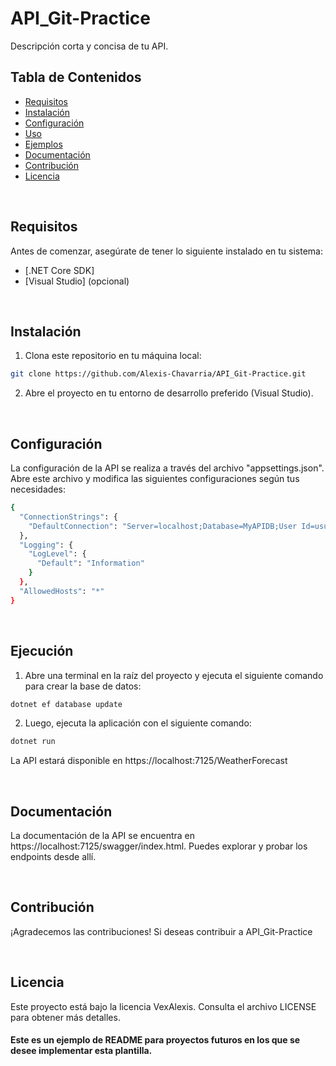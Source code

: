 # API_Git-Practice

Descripción corta y concisa de tu API.
<br> <!-- Este es un salto de línea -->

## Tabla de Contenidos

- [Requisitos](#requisitos)
- [Instalación](#instalación)
- [Configuración](#configuración)
- [Uso](#uso)
- [Ejemplos](#ejemplos)
- [Documentación](#documentación)
- [Contribución](#contribución)
- [Licencia](#licencia)

<br> <!-- Este es un salto de línea -->

## Requisitos

Antes de comenzar, asegúrate de tener lo siguiente instalado en tu sistema:
- [.NET Core SDK]
- [Visual Studio] (opcional)

<br> <!-- Este es un salto de línea -->

## Instalación

1. Clona este repositorio en tu máquina local:

```bash
git clone https://github.com/Alexis-Chavarria/API_Git-Practice.git
```


2. Abre el proyecto en tu entorno de desarrollo preferido (Visual Studio).

<br> <!-- Este es un salto de línea -->

## Configuración

La configuración de la API se realiza a través del archivo "appsettings.json". Abre este archivo y modifica las siguientes configuraciones según tus necesidades:

```bash
{
  "ConnectionStrings": {
    "DefaultConnection": "Server=localhost;Database=MyAPIDB;User Id=usuario;Password=contraseña;"
  },
  "Logging": {
    "LogLevel": {
      "Default": "Information"
    }
  },
  "AllowedHosts": "*"
}
```
<br> <!-- Este es un salto de línea -->

## Ejecución

1. Abre una terminal en la raíz del proyecto y ejecuta el siguiente comando para crear la base de datos:
```bash
dotnet ef database update
```

2. Luego, ejecuta la aplicación con el siguiente comando:
```bash
dotnet run
```
La API estará disponible en https://localhost:7125/WeatherForecast

<br> <!-- Este es un salto de línea -->

## Documentación
La documentación de la API se encuentra en https://localhost:7125/swagger/index.html. Puedes explorar y probar los endpoints desde allí.

<br> <!-- Este es un salto de línea -->

## Contribución
¡Agradecemos las contribuciones! Si deseas contribuir a API_Git-Practice

<br> <!-- Este es un salto de línea -->

## Licencia

Este proyecto está bajo la licencia VexAlexis. Consulta el archivo LICENSE para obtener más detalles.

#### Este es un ejemplo de README para proyectos futuros en los que se desee implementar esta plantilla.




